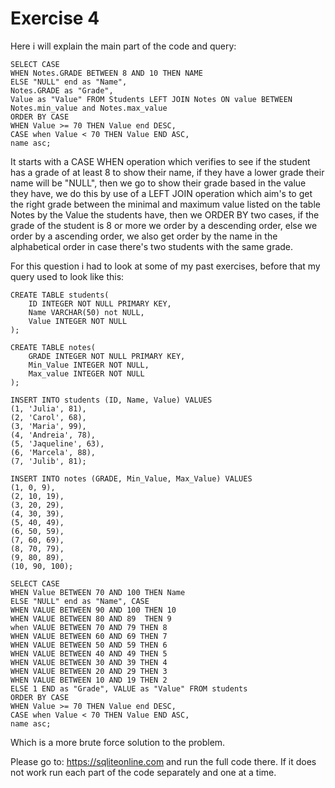 # Exercise 4

Here i will explain the main part of the code and query:
```
SELECT CASE
WHEN Notes.GRADE BETWEEN 8 AND 10 THEN NAME
ELSE "NULL" end as "Name",
Notes.GRADE as "Grade",
Value as "Value" FROM Students LEFT JOIN Notes ON value BETWEEN Notes.min_value and Notes.max_value
ORDER BY CASE 
WHEN Value >= 70 THEN Value end DESC,
CASE when Value < 70 THEN Value END ASC,
name asc;

```
It starts with a CASE WHEN operation which verifies to see if the student has a grade of at least 8 to show their name, if they have a lower grade their name will be "NULL", then we go to show their grade based in the value they have, we do this by use of a LEFT JOIN operation which aim's to get the right grade between the minimal and maximum value listed on the table Notes by the Value the students have, then we ORDER BY two cases, if the grade of the student is 8 or more we order by a descending order, else we order by a ascending order, we also get order by the name in the alphabetical order in case there's two students with the same grade.

For this question i had to look at some of my past exercises, before that my query used to look like this:
```
CREATE TABLE students(
  	ID INTEGER NOT NULL PRIMARY KEY,
  	Name VARCHAR(50) not NULL,
  	Value INTEGER NOT NULL
);
  
CREATE TABLE notes(
	GRADE INTEGER NOT NULL PRIMARY KEY,
  	Min_Value INTEGER NOT NULL,
  	Max_value INTEGER NOT NULL
);

INSERT INTO students (ID, Name, Value) VALUES 
(1, 'Julia', 81),
(2, 'Carol', 68),
(3, 'Maria', 99),
(4, 'Andreia', 78),
(5, 'Jaqueline', 63),
(6, 'Marcela', 88),
(7, 'Julib', 81);

INSERT INTO notes (GRADE, Min_Value, Max_Value) VALUES
(1, 0, 9),
(2, 10, 19),
(3, 20, 29),
(4, 30, 39),
(5, 40, 49),
(6, 50, 59),
(7, 60, 69),
(8, 70, 79),
(9, 80, 89),
(10, 90, 100);

SELECT CASE
WHEN Value BETWEEN 70 AND 100 THEN Name
ELSE "NULL" end as "Name", CASE 
WHEN VALUE BETWEEN 90 AND 100 THEN 10 
WHEN VALUE BETWEEN 80 AND 89  THEN 9
when VALUE BETWEEN 70 AND 79 THEN 8
WHEN VALUE BETWEEN 60 AND 69 THEN 7
WHEN VALUE BETWEEN 50 AND 59 THEN 6
WHEN VALUE BETWEEN 40 AND 49 THEN 5
WHEN VALUE BETWEEN 30 AND 39 THEN 4
WHEN VALUE BETWEEN 20 AND 29 THEN 3
WHEN VALUE BETWEEN 10 AND 19 THEN 2
ELSE 1 END as "Grade", VALUE as "Value" FROM students
ORDER BY CASE 
WHEN Value >= 70 THEN Value end DESC,
CASE when Value < 70 THEN Value END ASC,
name asc;
```
Which is a more brute force solution to the problem.

Please go to: https://sqliteonline.com and run the full code there. If it does not work run each part of the code separately and one at a time.

